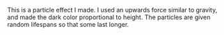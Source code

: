 This is a particle effect I made. I used an upwards force similar to gravity, and made the dark color proportional to height. The particles are given random lifespans so that some last longer.